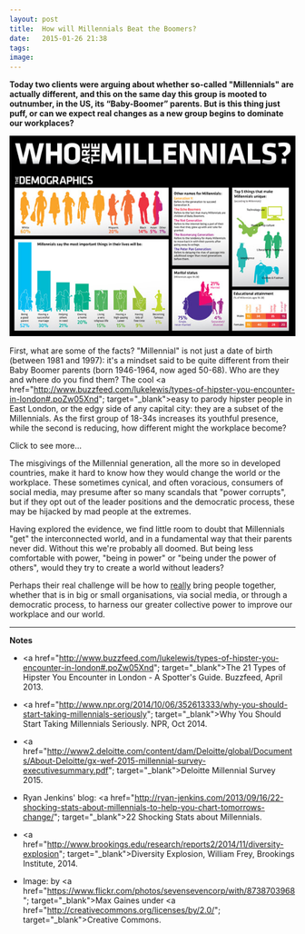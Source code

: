 ```yaml
---
layout: post
title:  How will Millennials Beat the Boomers?
date:   2015-01-26 21:38
tags: 
image:
---
```


**Today two clients were arguing about whether so-called "Millennials" are actually different, and this on the same day this group is mooted to outnumber, in the US, its “Baby-Boomer” parents. But is this thing just puff, or can we expect real changes as a new group begins to dominate our workplaces?**

![](/libb/images/millennials.jpg)

First, what are some of the facts? "Millennial" is not just a date of birth (between 1981 and 1997): it's a mindset said to be quite different from their Baby Boomer parents (born 1946-1964, now aged 50-68). Who are they and where do you find them? The cool <a href="http://www.buzzfeed.com/lukelewis/types-of-hipster-you-encounter-in-london#.poZw05Xnd"; target="_blank">easy to parody hipster people</a> in East London, or the edgy side of any capital city: they are a subset of the Millennials. As the first group of 18-34s increases its youthful presence, while the second is reducing, how different might the workplace become?   

<div id="restOfArticle" style="display:none">

Not at all different, is the view of one of my clients today, who bets that Millennials are just "immature" and will "grew out of it" (as soon as they start paying for their own food and housing). However Jot is coming down on the other side: we <U>are</u> seeing early signs of a revolution and the evidence is mounting. <br><br>

For instance, the <a href="http://pageconsulting.co.uk/2015/0/20/values-revolution.html"; target="_blank">Values Revolution</a> we brought you reports today's young people having a greater wish to improve the world, and to work for a company that makes a positive difference. This attitude is already spreading wider, with a surprising 68% of all age groups now thinking that businesses, governments and nonprofits need to deliver <b>more social and environmental change</b>. And nearly three quarters of all ages want to see more <b>transparency</b>, and 81% more <b>accountability</b>.<br><br>

What else? In the US a huge demographic shift, reported as a "diversity explosion" is transforming the dominant Boomer attitudes (characterised as "white, entrepreneurial, God-fearing, American"), to a radically different mindset held by the much more diverse group that comes after them:
<ul>
<li>43% Millennials are non-white. 25% speak another language than English at home, or 50% in California.</li>
<li>Less than half describe themselves as “patriotic” compared with 75% Boomers. They want to allow illegal immigrants to become US Citizens.</li>
<li>As atheists they do not believe in God.</li>
<li>Economically conservative, they are less likely to be entrepreneurial or to own property.</li>
<li>Far less likely to vote than the Boomers. Politically independent – but their views correspond to Democratic party.</li>
<li>Do not watch TV. Do not pay for music. Want to legalise marijuana. Do not trust what is in packaged food or cosmetics.</li> 
<li>70% believe they have been dealt a worse hand than their parents. <br><br></ul>

Having seen a lasting shift underway in the US, how do other countries compare? Deloitte's 2015 Millennial Survey (of 7,800 of tomorrow's leaders across 29 countries), uncovers misgivings that temper Millennials' ambitions as leaders:  
<ul>
<li>They overwhelmingly (75 percent) believe that a business is focused on its own agenda rather than helping to improve society, and big business does not appeal...</li>
<li>Large global businesses appeal to only 35% in developed markets and 51% in emerging markets.
<li>Neither is starting their own businesses particularly appealing (11 percent in developed-markets or 22 percent in emerging). So what ambition can we find?</li>
<li>Despite their misgivings, 65 percent in emerging markets want to become the top leader in their organisation, but a much weaker 38% of those in developed markets. 
</li>
<li>With so few (28 percent) feeling that their current organization is making full use of their skills, we get the picture of even tmorrow's leaders bein somewhat disillusioned, unappreciated or even ignored.</li></ul>
 
</div>
<a onclick="showMoreOrLess(this,'restOfArticle');">Click to see more...</a>

The misgivings of the Millennial generation, all the more so in developed countries, make it hard to know how they would change the world or the workplace. These sometimes cynical, and often voracious, consumers of social media, may presume after so many scandals that "power corrupts", but if they opt out of the leader positions and the democratic process, these may be hijacked by mad people at the extremes. 

Having explored the evidence, we find little room to doubt that Millennials "get" the interconnected world, and in a fundamental way that their parents never did. Without this we're probably all doomed. But being less comfortable with power, "being in power" or "being under the power of others", would they try to create a world without leaders? 

Perhaps their real challenge will be how to <u>really</u> bring people together, whether that is in big or small organisations, via social media, or through a democratic process, to harness our greater collective power to improve our workplace and our world.
__________________

<b>Notes</b>

* <a href="http://www.buzzfeed.com/lukelewis/types-of-hipster-you-encounter-in-london#.poZw05Xnd"; target="_blank">The 21 Types of Hipster You Encounter in London - A Spotter's Guide</a>. Buzzfeed, April 2013.

* <a href="http://www.npr.org/2014/10/06/352613333/why-you-should-start-taking-millennials-seriously"; target="_blank">Why You Should Start Taking Millennials Seriously</a>. NPR, Oct 2014.

* <a href="http://www2.deloitte.com/content/dam/Deloitte/global/Documents/About-Deloitte/gx-wef-2015-millennial-survey-executivesummary.pdf"; target="_blank">Deloitte Millennial Survey 2015</a>.

* Ryan Jenkins' blog: <a href="http://ryan-jenkins.com/2013/09/16/22-shocking-stats-about-millennials-to-help-you-chart-tomorrows-change/"; target="_blank">22 Shocking Stats about Millennials</a>.

* <a href="http://www.brookings.edu/research/reports2/2014/11/diversity-explosion"; target="_blank">Diversity Explosion</a>, William Frey, Brookings Institute, 2014.

* Image: by <a href="https://www.flickr.com/photos/sevensevencorp/with/8738703968"; target="_blank">Max Gaines</a> under <a href="http://creativecommons.org/licenses/by/2.0/"; target="_blank">Creative Commons</a>.

